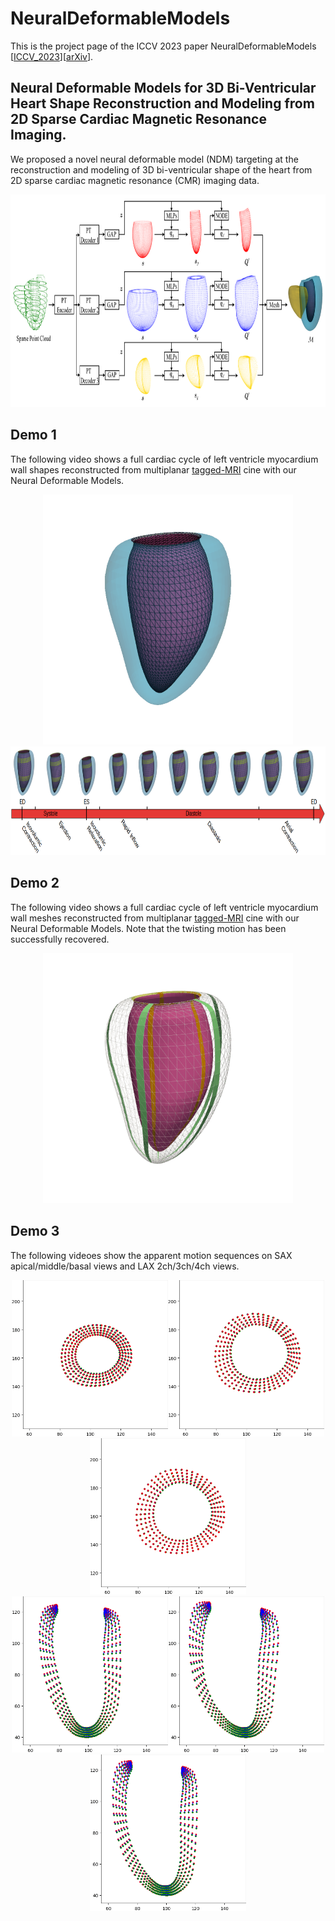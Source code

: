 # NeuralDeformableModels
This is the project page of the ICCV 2023 paper NeuralDeformableModels [[ICCV_2023](https://openaccess.thecvf.com/content/ICCV2023/papers/Ye_Neural_Deformable_Models_for_3D_Bi-Ventricular_Heart_Shape_Reconstruction_and_ICCV_2023_paper.pdf)][[arXiv](https://arxiv.org/pdf/2307.07693)].

## Neural Deformable Models for 3D Bi-Ventricular Heart Shape Reconstruction and Modeling from 2D Sparse Cardiac Magnetic Resonance Imaging.
We proposed a novel neural deformable model (NDM) targeting at the reconstruction and modeling of 3D bi-ventricular shape of the heart from 2D sparse cardiac magnetic resonance (CMR) imaging data.
<div align=center><img width="820" height="340" src="https://github.com/DeepTag/NeuralDeformableModels/blob/main/NDMs.png"/></div>

## Demo 1
The following video shows a full cardiac cycle of left ventricle myocardium wall shapes reconstructed from multiplanar [tagged-MRI](https://github.com/DeepTag/cardiac_tagging_motion_estimation) cine with our Neural Deformable Models.  
<div align=center><img width="400" height="400" src="https://github.com/DeepTag/NeuralDeformableModels/blob/main/LV_wall_mesh.gif"/></div>
<div align=center><img width="820" height="174.5" src="https://github.com/DeepTag/NeuralDeformableModels/blob/main/Cardiac_cycle_with_wall_shapes.png"/></div>

## Demo 2
The following video shows a full cardiac cycle of left ventricle myocardium wall meshes reconstructed from multiplanar [tagged-MRI](https://github.com/DeepTag/cardiac_tagging_motion_estimation) cine with our Neural Deformable Models. Note that the twisting motion has been successfully recovered. 
<div align=center><img width="400" height="400" src="https://github.com/DeepTag/NeuralDeformableModels/blob/main/LV_wall_dynamics_twist.gif"/></div>

## Demo 3
The following videoes show the apparent motion sequences on SAX apical/middle/basal views and LAX 2ch/3ch/4ch views. 
<div align=center><img width="250" height="250" src="https://github.com/DeepTag/NeuralDeformableModels/blob/main/apparent_motion_sequence_sax_apical.gif"/><img width="250" height="250" src="https://github.com/DeepTag/NeuralDeformableModels/blob/main/apparent_motion_sequence_sax_middle.gif"/><img width="250" height="250" src="https://github.com/DeepTag/NeuralDeformableModels/blob/main/apparent_motion_sequence_sax_basal.gif"/></div>
<div align=center><img width="250" height="250" src="https://github.com/DeepTag/NeuralDeformableModels/blob/main/apparent_motion_sequence_lax_2ch.gif"/><img width="250" height="250" src="https://github.com/DeepTag/NeuralDeformableModels/blob/main/apparent_motion_sequence_lax_3ch.gif"/><img width="250" height="250" src="https://github.com/DeepTag/NeuralDeformableModels/blob/main/apparent_motion_sequence_lax_4ch.gif"/></div>
